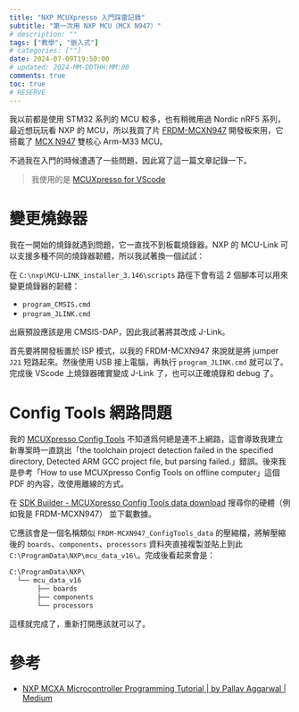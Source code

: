 ```yaml
---
title: "NXP MCUXpresso 入門踩雷記錄"
subtitle: "第一次用 NXP MCU（MCX N947）"
# description: ""
tags: ["教學", "嵌入式"]
# categories: [""]
date: 2024-07-09T19:50:00
# updated: 2024-MM-DDTHH:MM:00
comments: true
toc: true
# RESERVE
---
```


我以前都是使用 STM32 系列的 MCU 較多，也有稍微用過 Nordic nRF5 系列，最近想玩玩看 NXP 的 MCU，所以我買了片 [FRDM-MCXN947](https://www.nxp.com/design/design-center/development-boards-and-designs/general-purpose-mcus/frdm-development-board-for-mcx-n94-n54-mcus:FRDM-MCXN947) 開發板來用，它搭載了 [MCX N947](https://www.nxp.com/products/processors-and-microcontrollers/arm-microcontrollers/general-purpose-mcus/mcx-arm-cortex-m/mcx-n-series-microcontrollers/mcx-n94x-54x-highly-integrated-multicore-mcus-with-on-chip-accelerators-intelligent-peripherals-and-advanced-security:MCX-N94X-N54X) 雙核心 Arm-M33 MCU。

不過我在入門的時候遭遇了一些問題，因此寫了這一篇文章記錄一下。

<!-- more -->

> 我使用的是 [MCUXpresso for VScode](https://www.nxp.com/products/processors-and-microcontrollers/arm-microcontrollers/general-purpose-mcus/mcx-arm-cortex-m/mcx-a-series-microcontrollers/mcuxpresso-for-visual-studio-code:MCUXPRESSO-VSC)

# 變更燒錄器

我在一開始的燒錄就遇到問題，它一直找不到板載燒錄器。NXP 的 MCU-Link 可以支援多種不同的燒錄器韌體，所以我試著換一個試試：

在 `C:\nxp\MCU-LINK_installer_3.146\scripts` 路徑下會有這 2 個腳本可以用來變更燒錄器的韌體：

- `program_CMSIS.cmd`
- `program_JLINK.cmd`

出廠預設應該是用 CMSIS-DAP，因此我試著將其改成 J-Link。

首先要將開發板置於 ISP 模式，以我的 FRDM-MCXN947 來說就是將 jumper `J21` 短路起來。然後使用 USB 接上電腦，再執行 `program_JLINK.cmd` 就可以了。完成後 VScode 上燒錄器確實變成 J-Link 了，也可以正確燒錄和 debug 了。

# Config Tools 網路問題

我的 [MCUXpresso Config Tools](https://www.nxp.com/design/design-center/software/development-software/mcuxpresso-software-and-tools-/mcuxpresso-config-tools-pins-clocks-and-peripherals:MCUXpresso-Config-Tools?&lang=en) 不知道爲何總是連不上網路，這會導致我建立新專案時一直跳出「the toolchain project detection failed in the specified directory, Detected ARM GCC project file, but parsing failed.」錯誤。後來我是參考「How to use MCUXpresso Config Tools on offline computer」這個 PDF 的內容，改使用離線的方式。

在 [SDK Builder - MCUXpresso Config Tools data download](https://mcuxpresso.nxp.com/en/select_config_tools_data) 搜尋你的硬體（例如我是 FRDM-MCXN947） 並下載數據。

它應該會是一個名稱類似 `FRDM-MCXN947_ConfigTools_data` 的壓縮檔，將解壓縮後的 `boards`、`components`、`processors` 資料夾直接複製並貼上到此 `C:\ProgramData\NXP\mcu_data_v16\`。完成後看起來會是：

```txt
C:\ProgramData\NXP\
  └── mcu_data_v16
       ├── boards
       ├── components
       └── processors
```

這樣就完成了，重新打開應該就可以了。

# 參考

- [NXP MCXA Microcontroller Programming Tutorial | by Pallav Aggarwal | Medium](https://pallavaggarwal.medium.com/nxp-mcxa-microcontroller-programming-tutorial-2cacf5834afc)
